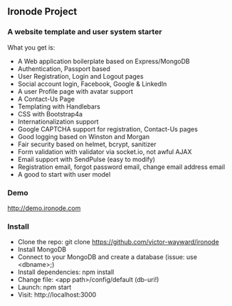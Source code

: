 
## Ironode Project

### A website template and user system starter

What you get is:

- A Web application boilerplate based on Express/MongoDB
- Authentication, Passport based
- User Registration, Login and Logout pages
- Social account login, Facebook, Google & LinkedIn
- A user Profile page with avatar support
- A Contact-Us Page
- Templating with Handlebars
- CSS with Bootstrap4a
- Internationalization support
- Google CAPTCHA support for registration, Contact-Us pages
- Good logging based on Winston and Morgan
- Fair security based on helmet, bcrypt, sanitizer
- Form validation with validator via socket.io, not awful AJAX
- Email support with SendPulse (easy to modify)
- Registration email, forgot password email, change email address email
- A good to start with user model

### Demo

http://demo.ironode.com

### Install

- Clone the repo: git clone https://github.com/victor-wayward/ironode
- Install MongoDB
- Connect to your MongoDB and create a database (issue: use \<dbname\>;)
- Install dependencies: npm install
- Change file: \<app path\>/config/default (db-uri!)
- Launch: npm start
- Visit: http://localhost:3000


  
